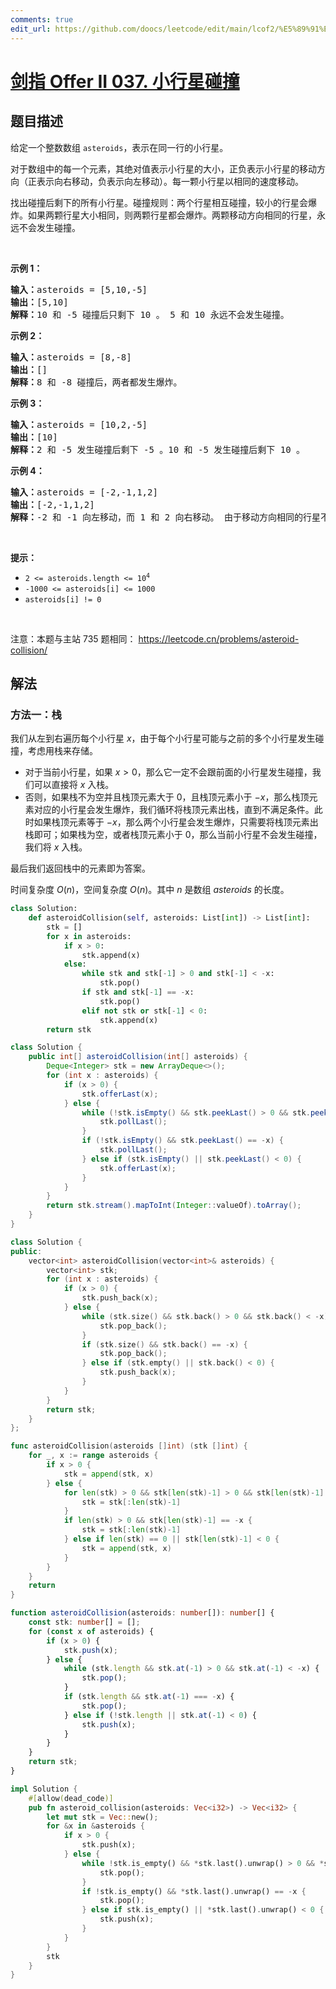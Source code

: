 ```yaml
---
comments: true
edit_url: https://github.com/doocs/leetcode/edit/main/lcof2/%E5%89%91%E6%8C%87%20Offer%20II%20037.%20%E5%B0%8F%E8%A1%8C%E6%98%9F%E7%A2%B0%E6%92%9E/README.md
---
```


<!-- problem:start -->

# [剑指 Offer II 037. 小行星碰撞](https://leetcode.cn/problems/XagZNi)

## 题目描述

<!-- description:start -->

<p>给定一个整数数组 <code>asteroids</code>，表示在同一行的小行星。</p>

<p>对于数组中的每一个元素，其绝对值表示小行星的大小，正负表示小行星的移动方向（正表示向右移动，负表示向左移动）。每一颗小行星以相同的速度移动。</p>

<p>找出碰撞后剩下的所有小行星。碰撞规则：两个行星相互碰撞，较小的行星会爆炸。如果两颗行星大小相同，则两颗行星都会爆炸。两颗移动方向相同的行星，永远不会发生碰撞。</p>

<p>&nbsp;</p>

<p><strong>示例 1：</strong></p>

<pre>
<strong>输入：</strong>asteroids = [5,10,-5]
<strong>输出：</strong>[5,10]
<b>解释：</b>10 和 -5 碰撞后只剩下 10 。 5 和 10 永远不会发生碰撞。</pre>

<p><strong>示例 2：</strong></p>

<pre>
<strong>输入：</strong>asteroids = [8,-8]
<strong>输出：</strong>[]
<b>解释：</b>8 和 -8 碰撞后，两者都发生爆炸。</pre>

<p><strong>示例 3：</strong></p>

<pre>
<strong>输入：</strong>asteroids = [10,2,-5]
<strong>输出：</strong>[10]
<b>解释：</b>2 和 -5 发生碰撞后剩下 -5 。10 和 -5 发生碰撞后剩下 10 。</pre>

<p><strong>示例 4：</strong></p>

<pre>
<strong>输入：</strong>asteroids = [-2,-1,1,2]
<strong>输出：</strong>[-2,-1,1,2]
<b>解释</b><strong>：</strong>-2 和 -1 向左移动，而 1 和 2 向右移动。 由于移动方向相同的行星不会发生碰撞，所以最终没有行星发生碰撞。 </pre>

<p>&nbsp;</p>

<p><strong>提示：</strong></p>

<ul>
	<li><code>2 &lt;= asteroids.length&nbsp;&lt;= 10<sup>4</sup></code></li>
	<li><code>-1000 &lt;= asteroids[i] &lt;= 1000</code></li>
	<li><code>asteroids[i] != 0</code></li>
</ul>

<p>&nbsp;</p>

<p><meta charset="UTF-8" />注意：本题与主站 735&nbsp;题相同：&nbsp;<a href="https://leetcode.cn/problems/asteroid-collision/">https://leetcode.cn/problems/asteroid-collision/</a></p>

<!-- description:end -->

## 解法

<!-- solution:start -->

### 方法一：栈

我们从左到右遍历每个小行星 $x$，由于每个小行星可能与之前的多个小行星发生碰撞，考虑用栈来存储。

-   对于当前小行星，如果 $x \gt 0$，那么它一定不会跟前面的小行星发生碰撞，我们可以直接将 $x$ 入栈。
-   否则，如果栈不为空并且栈顶元素大于 $0$，且栈顶元素小于 $-x$，那么栈顶元素对应的小行星会发生爆炸，我们循环将栈顶元素出栈，直到不满足条件。此时如果栈顶元素等于 $-x$，那么两个小行星会发生爆炸，只需要将栈顶元素出栈即可；如果栈为空，或者栈顶元素小于 $0$，那么当前小行星不会发生碰撞，我们将 $x$ 入栈。

最后我们返回栈中的元素即为答案。

时间复杂度 $O(n)$，空间复杂度 $O(n)$。其中 $n$ 是数组 $asteroids$ 的长度。

<!-- tabs:start -->

```python
class Solution:
    def asteroidCollision(self, asteroids: List[int]) -> List[int]:
        stk = []
        for x in asteroids:
            if x > 0:
                stk.append(x)
            else:
                while stk and stk[-1] > 0 and stk[-1] < -x:
                    stk.pop()
                if stk and stk[-1] == -x:
                    stk.pop()
                elif not stk or stk[-1] < 0:
                    stk.append(x)
        return stk
```

```java
class Solution {
    public int[] asteroidCollision(int[] asteroids) {
        Deque<Integer> stk = new ArrayDeque<>();
        for (int x : asteroids) {
            if (x > 0) {
                stk.offerLast(x);
            } else {
                while (!stk.isEmpty() && stk.peekLast() > 0 && stk.peekLast() < -x) {
                    stk.pollLast();
                }
                if (!stk.isEmpty() && stk.peekLast() == -x) {
                    stk.pollLast();
                } else if (stk.isEmpty() || stk.peekLast() < 0) {
                    stk.offerLast(x);
                }
            }
        }
        return stk.stream().mapToInt(Integer::valueOf).toArray();
    }
}
```

```cpp
class Solution {
public:
    vector<int> asteroidCollision(vector<int>& asteroids) {
        vector<int> stk;
        for (int x : asteroids) {
            if (x > 0) {
                stk.push_back(x);
            } else {
                while (stk.size() && stk.back() > 0 && stk.back() < -x) {
                    stk.pop_back();
                }
                if (stk.size() && stk.back() == -x) {
                    stk.pop_back();
                } else if (stk.empty() || stk.back() < 0) {
                    stk.push_back(x);
                }
            }
        }
        return stk;
    }
};
```

```go
func asteroidCollision(asteroids []int) (stk []int) {
	for _, x := range asteroids {
		if x > 0 {
			stk = append(stk, x)
		} else {
			for len(stk) > 0 && stk[len(stk)-1] > 0 && stk[len(stk)-1] < -x {
				stk = stk[:len(stk)-1]
			}
			if len(stk) > 0 && stk[len(stk)-1] == -x {
				stk = stk[:len(stk)-1]
			} else if len(stk) == 0 || stk[len(stk)-1] < 0 {
				stk = append(stk, x)
			}
		}
	}
	return
}
```

```ts
function asteroidCollision(asteroids: number[]): number[] {
    const stk: number[] = [];
    for (const x of asteroids) {
        if (x > 0) {
            stk.push(x);
        } else {
            while (stk.length && stk.at(-1) > 0 && stk.at(-1) < -x) {
                stk.pop();
            }
            if (stk.length && stk.at(-1) === -x) {
                stk.pop();
            } else if (!stk.length || stk.at(-1) < 0) {
                stk.push(x);
            }
        }
    }
    return stk;
}
```

```rust
impl Solution {
    #[allow(dead_code)]
    pub fn asteroid_collision(asteroids: Vec<i32>) -> Vec<i32> {
        let mut stk = Vec::new();
        for &x in &asteroids {
            if x > 0 {
                stk.push(x);
            } else {
                while !stk.is_empty() && *stk.last().unwrap() > 0 && *stk.last().unwrap() < -x {
                    stk.pop();
                }
                if !stk.is_empty() && *stk.last().unwrap() == -x {
                    stk.pop();
                } else if stk.is_empty() || *stk.last().unwrap() < 0 {
                    stk.push(x);
                }
            }
        }
        stk
    }
}
```

<!-- tabs:end -->

<!-- solution:end -->

<!-- problem:end -->
